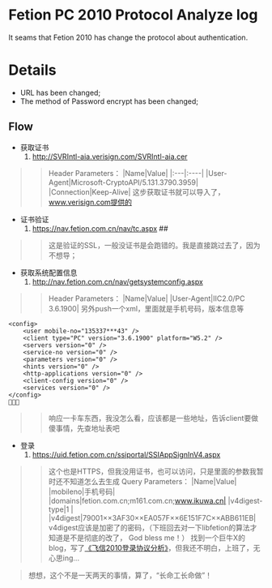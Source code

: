 # Fetion PC 2010 Protocol Analyze log #

It seams that Fetion 2010 has change the protocol about authentication.

# Details #

  * URL has been changed;
  * The method of Password encrypt has been changed;

## Flow ##
  * 获取证书
    1. http://SVRIntl-aia.verisign.com/SVRIntl-aia.cer
> > Header Parameters：
> > |Name|Value|
|:---|:----|
> > |User-Agent|Microsoft-CryptoAPI/5.131.3790.3959|
> > |Connection|Keep-Alive|
> > 这步获取证书就可以导入了，www.verisign.com提供的
  * 证书验证
    1. https://nav.fetion.com.cn/nav/tc.aspx ##
> > 这是验证的SSL，一般没证书是会跑错的。我是直接跳过去了，因为不想导；
  * 获取系统配置信息
    1. http://nav.fetion.com.cn/nav/getsystemconfig.aspx
> > Header Parameters：
> > |Name|Value|
> > |User-Agent|IIC2.0/PC 3.6.1900|
> > 另外push一个xml，里面就是手机号码，版本信息等
```
<config>
	<user mobile-no="135337***43" />
	<client type="PC" version="3.6.1900" platform="W5.2" />
	<servers version="0" />
	<service-no version="0" />
	<parameters version="0" />
	<hints version="0" />
	<http-applications version="0" />
	<client-config version="0" />
	<services version="0" />
</config>

```
> > 响应一卡车东西，我没怎么看，应该都是一些地址，告诉client要做傻事情，先查地址表吧
  * 登录
    1. https://uid.fetion.com.cn/ssiportal/SSIAppSignInV4.aspx
> > 这个也是HTTPS，但我没用证书，也可以访问，只是里面的参数我暂时还不知道怎么去生成
> > Query Parameters：
> > |Name|Value|
> > |mobileno|手机号码|
> > |domains|fetion.com.cn;m161.com.cn;www.ikuwa.cn|
> > |v4digest-type|1 |
> > |v4digest|79001××3AF30××EA057F××6E151F7C××ABB611EB|
> > v4digest应该是加密了的密码，（下班回去对一下libfetion的算法才知道是不是彻底的改了， God bless me！）
> > 找到一个巨牛X的blog，写了[《飞信2010登录协议分析》](http://basiccoder.com/fetion2010-login-protocol.html)，但我还不明白，上班了，无心思ing...



> 想想，这个不是一天两天的事情，算了，“长命工长命做”！